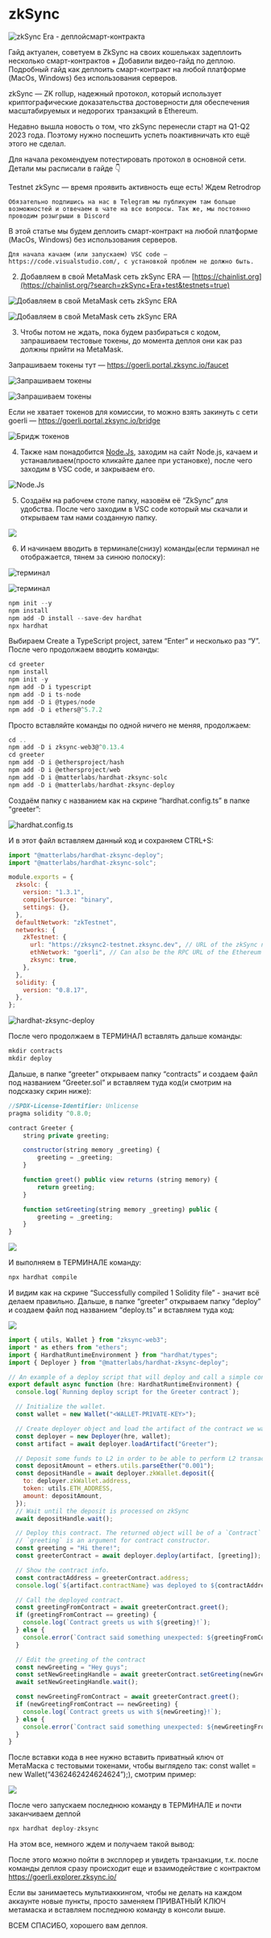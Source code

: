 # zkSync

![zkSync Era - деплойсмарт-контракта](https://miro.medium.com/v2/resize:fit:720/format:webp/0*5zGUwCCEO86p2dSw.jpeg)

Гайд актуален, советуем в ZkSync на своих кошельках задеплоить несколько смарт-контрактов + Добавили видео-гайд по деплою. Подробный гайд как деплоить смарт-контракт на любой платформе (MacOs, Windows) без использования серверов.

zkSync — ZK rollup, надежный протокол, который использует криптографические доказательства достоверности для обеспечения масштабируемых и недорогих транзакций в Ethereum.

Недавно вышла новость о том, что zkSync перенесли старт на Q1-Q2 2023 года. Поэтому нужно поспешить успеть поактивничать кто ещё этого не сделал.

Для начала рекомендуем потестировать протокол в основной сети. Детали мы расписали в гайде 👇


Testnet zkSync — время проявить активность еще есть! Ждем Retrodrop

    Обязательно подпишись на нас в Telegram мы публикуем там больше возможностей и отвечаем в чате на все вопросы. Так же, мы постоянно проводим розыгрыши в Discord

В этой статье мы будем деплоить смарт-контракт на любой платформе (MacOs, Windows) без использования серверов.

    Для начала качаем (или запускаем) VSC code — https://code.visualstudio.com/, с установкой проблем не должно быть.

2. Добавляем в свой MetaMask сеть zkSync ERA — [https://chainlist.org](https://chainlist.org/?search=zkSync+Era+test&testnets=true)

![Добавляем в свой MetaMask сеть zkSync ERA](https://miro.medium.com/v2/resize:fit:4800/format:webp/1*xPvjJFn303Aoa_8njh1B7Q.png)

![Добавляем в свой MetaMask сеть zkSync ERA](https://miro.medium.com/v2/resize:fit:4800/format:webp/1*83jcPCOan_o6LI9x7FpbCw.png)

3. Чтобы потом не ждать, пока будем разбираться с кодом, запрашиваем тестовые токены, до момента деплоя они как раз должны прийти на MetaMask.

Запрашиваем токены тут — https://goerli.portal.zksync.io/faucet


![Запрашиваем токены](https://miro.medium.com/v2/resize:fit:640/format:webp/1*D6aJSu22ZQZWUsw0x-jSSw.png)

![Запрашиваем токены](https://miro.medium.com/v2/resize:fit:640/format:webp/1*CkKbv_ZnMny1AXRc-_L96A.png)


Если не хватает токенов для комиссии, то можно взять закинуть с сети goerli — https://goerli.portal.zksync.io/bridge

![Бридж токенов](https://miro.medium.com/v2/resize:fit:4800/format:webp/1*Rz-ni2MCvhHvk1agZGqXRQ.png)

4. Также нам понадобится [Node.Js](https://nodejs.org/en), заходим на сайт Node.js, качаем и устанавливаем(просто кликайте далее при установке), после чего заходим в VSC code, и закрываем его.

![Node.Js](https://miro.medium.com/v2/resize:fit:720/format:webp/1*NwevlCwf_a-xf6rBCZODng.png)

5. Создаём на рабочем столе папку, назовём её “ZkSync” для удобства. После чего заходим в VSC code который мы скачали и открываем там нами созданную папку.

![](https://miro.medium.com/v2/resize:fit:4800/format:webp/1*m7YVp4Bu9eagp_WTlxmvxw.png)

6. И начинаем вводить в терминале(снизу) команды(если терминал не отображается, тянем за синюю полоску):

![терминал](https://miro.medium.com/v2/resize:fit:4800/format:webp/1*wCA6yJKYO2Xh0rgIy4FeWw.png)

![терминал](https://user-images.githubusercontent.com/1020509/227019034-1af6cdfe-3fb5-41af-a266-8bad98d2c5bc.png)


```jsx
npm init --y
npm install
npm add -D install --save-dev hardhat
npx hardhat
```

Выбираем Create a TypeScript project, затем “Enter” и несколько раз “У”. После чего продолжаем вводить команды:

```jsx
cd greeter
npm install
npm init -y
npm add -D i typescript
npm add -D i ts-node
npm add -D i @types/node
npm add -D i ethers@^5.7.2
```

Просто вставляйте команды по одной ничего не меняя, продолжаем:

```jsx
cd ..
npm add -D i zksync-web3@^0.13.4
cd greeter
npm add -D i @ethersproject/hash
npm add -D i @ethersproject/web
npm add -D i @matterlabs/hardhat-zksync-solc
npm add -D i @matterlabs/hardhat-zksync-deploy
```

Создаём папку с названием как на скрине “hardhat.config.ts” в папке “greeter”:  

![hardhat.config.ts](https://miro.medium.com/v2/resize:fit:4800/format:webp/1*cFZ1_XOTDHom_VqGFGSxsA.png)


И в этот файл вставляем данный код и сохраняем CTRL+S:

```jsx
import "@matterlabs/hardhat-zksync-deploy";
import "@matterlabs/hardhat-zksync-solc";

module.exports = {
  zksolc: {
    version: "1.3.1",
    compilerSource: "binary",
    settings: {},
  },
  defaultNetwork: "zkTestnet",
  networks: {
    zkTestnet: {
      url: "https://zksync2-testnet.zksync.dev", // URL of the zkSync network RPC
      ethNetwork: "goerli", // Can also be the RPC URL of the Ethereum network (e.g. https://goerli.infura.io/v3/<API_KEY>)
      zksync: true,
    },
  },
  solidity: {
    version: "0.8.17",
  },
};
```

![hardhat-zksync-deploy](https://miro.medium.com/v2/resize:fit:4800/format:webp/1*Rmchjs1cpmE2ZZ58PaXI2g.png)

После чего продолжаем в ТЕРМИНАЛ вставлять дальше команды:

```jsx
mkdir contracts
mkdir deploy
```

Дальше, в папке “greeter” открываем папку “contracts” и создаем файл под названием “Greeter.sol” и вставляем туда код(и смотрим на подсказку скрин ниже):

```jsx
//SPDX-License-Identifier: Unlicense
pragma solidity ^0.8.0;

contract Greeter {
    string private greeting;

    constructor(string memory _greeting) {
        greeting = _greeting;
    }

    function greet() public view returns (string memory) {
        return greeting;
    }

    function setGreeting(string memory _greeting) public {
        greeting = _greeting;
    }
}
```

![](https://miro.medium.com/v2/resize:fit:4800/format:webp/1*YMuIXdWA-qFyvOlpzk0SvQ.png)

И выполняем в ТЕРМИНАЛЕ команду:

```jsx
npx hardhat compile
```

И видим как на скрине “Successfully compiled 1 Solidity file” - значит всё делаем правильно. Дальше, в папке “greeter” открываем папку “deploy” и создаем файл под названием “deploy.ts” и вставляем туда код:


![](https://miro.medium.com/v2/resize:fit:640/format:webp/1*A7VrZe6oTqulVCOi5TVF_w.png)


```jsx
import { utils, Wallet } from "zksync-web3";
import * as ethers from "ethers";
import { HardhatRuntimeEnvironment } from "hardhat/types";
import { Deployer } from "@matterlabs/hardhat-zksync-deploy";

// An example of a deploy script that will deploy and call a simple contract.
export default async function (hre: HardhatRuntimeEnvironment) {
  console.log(`Running deploy script for the Greeter contract`);

  // Initialize the wallet.
  const wallet = new Wallet("<WALLET-PRIVATE-KEY>");

  // Create deployer object and load the artifact of the contract we want to deploy.
  const deployer = new Deployer(hre, wallet);
  const artifact = await deployer.loadArtifact("Greeter");

  // Deposit some funds to L2 in order to be able to perform L2 transactions.
  const depositAmount = ethers.utils.parseEther("0.001");
  const depositHandle = await deployer.zkWallet.deposit({
    to: deployer.zkWallet.address,
    token: utils.ETH_ADDRESS,
    amount: depositAmount,
  });
  // Wait until the deposit is processed on zkSync
  await depositHandle.wait();

  // Deploy this contract. The returned object will be of a `Contract` type, similarly to ones in `ethers`.
  // `greeting` is an argument for contract constructor.
  const greeting = "Hi there!";
  const greeterContract = await deployer.deploy(artifact, [greeting]);

  // Show the contract info.
  const contractAddress = greeterContract.address;
  console.log(`${artifact.contractName} was deployed to ${contractAddress}`);

  // Call the deployed contract.
  const greetingFromContract = await greeterContract.greet();
  if (greetingFromContract == greeting) {
    console.log(`Contract greets us with ${greeting}!`);
  } else {
    console.error(`Contract said something unexpected: ${greetingFromContract}`);
  }

  // Edit the greeting of the contract
  const newGreeting = "Hey guys";
  const setNewGreetingHandle = await greeterContract.setGreeting(newGreeting);
  await setNewGreetingHandle.wait();

  const newGreetingFromContract = await greeterContract.greet();
  if (newGreetingFromContract == newGreeting) {
    console.log(`Contract greets us with ${newGreeting}!`);
  } else {
    console.error(`Contract said something unexpected: ${newGreetingFromContract}`);
  }
}
```

После вставки кода в нее нужно вставить приватный ключ от МетаМаска с тестовыми токенами, чтобы выглядело так: const wallet = new Wallet(“4362462424624624”);), смотрим пример:

![](https://miro.medium.com/v2/resize:fit:4800/format:webp/1*dZvGKDwGsIGxsTvKEOTHaA.png)

После чего запускаем последнюю команду в ТЕРМИНАЛЕ и почти заканчиваем деплой

```jsx
npx hardhat deploy-zksync
```

На этом все, немного ждем и получаем такой вывод:

После этого можно пойти в эксплорер и увидеть транзакции, т.к. после команды деплоя сразу происходит еще и взаимодействие с контрактом https://goerli.explorer.zksync.io/

Если вы занимаетесь мультиаккингом, чтобы не делать на каждом аккаунте новые пункты, просто заменяем ПРИВАТНЫЙ КЛЮЧ метамаска и вставляем последнюю команду в консоли выше.

ВСЕМ СПАСИБО, хорошего вам деплоя.
